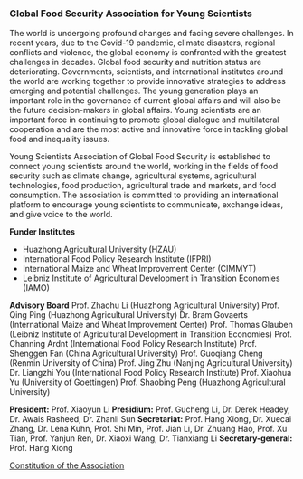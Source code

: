 ### Global Food Security Association for Young Scientists ###

The world is undergoing profound changes and facing severe challenges. In recent years, due to the Covid-19 pandemic, climate disasters, regional conflicts and violence, the global economy is confronted with the greatest challenges in decades. Global food security and nutrition status are deteriorating. Governments, scientists, and international institutes around the world are working together to provide innovative strategies to address emerging and potential challenges. The young generation plays an important role in the governance of current global affairs and will also be the future decision-makers in global affairs. Young scientists are an important force in continuing to promote global dialogue and multilateral cooperation and are the most active and innovative force in tackling global food and inequality issues.

Young Scientists Association of Global Food Security is established to connect young scientists around the world, working in the fields of food security such as climate change, agricultural systems, agricultural technologies, food production, agricultural trade and markets, and food consumption. The association is committed to providing an international platform to encourage young scientists to communicate, exchange ideas, and give voice to the world.

**Funder Institutes**

- Huazhong Agricultural University (HZAU)
- International Food Policy Research Institute (IFPRI)
- International Maize and Wheat Improvement Center (CIMMYT)
- Leibniz Institute of Agricultural Development in Transition Economies (IAMO)

**Advisory Board**
Prof. Zhaohu Li (Huazhong Agricultural University)
Prof. Qing Ping (Huazhong Agricultural University)
Dr. Bram Govaerts (International Maize and Wheat Improvement Center)
Prof. Thomas Glauben (Leibniz Institute of Agricultural Development in Transition Economies)
Prof. Channing Ardnt (International Food Policy Research Institute)
Prof. Shenggen Fan (China Agricultural University)
Prof. Guoqiang Cheng (Renmin University of China)
Prof. Jing Zhu (Nanjing Agricultural University)
Dr. Liangzhi You (International Food Policy Research Institute)
Prof. Xiaohua Yu (University of Goettingen)
Prof. Shaobing Peng (Huazhong Agricultural University)

**President:** Prof. Xiaoyun Li
**Presidium:** Prof. Gucheng Li, Dr. Derek Headey, Dr. Awais Rasheed, Dr. Zhanli Sun
**Secretariat:** Prof. Hang Xiong, Dr. Xuecai Zhang, Dr. Lena Kuhn, Prof. Shi Min, Prof. Jian Li, Dr. Zhuang Hao, Prof. Xu Tian, Prof. Yanjun Ren, Dr. Xiaoxi Wang, Dr. Tianxiang Li
**Secretary-general:** Prof. Hang Xiong

[Constitution of the Association](https://thefoodsecurity.org/constitution)
